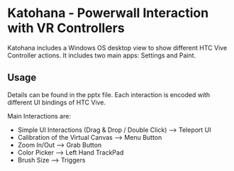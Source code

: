 # Katohana - Powerwall Interaction with VR Controllers

Katohana includes a Windows OS desktop view to show different HTC Vive Controller actions. It includes two main apps: Settings and Paint. 

## Usage

Details can be found in the pptx file. Each interaction is encoded with different UI bindings of HTC Vive. 

Main Interactions are:

- Simple UI Interactions (Drag & Drop / Double Click) --> Teleport UI
- Calibration of the Virtual Canvas --> Menu Button
- Zoom In/Out --> Grab Button
- Color Picker --> Left Hand TrackPad
- Brush Size --> Triggers
